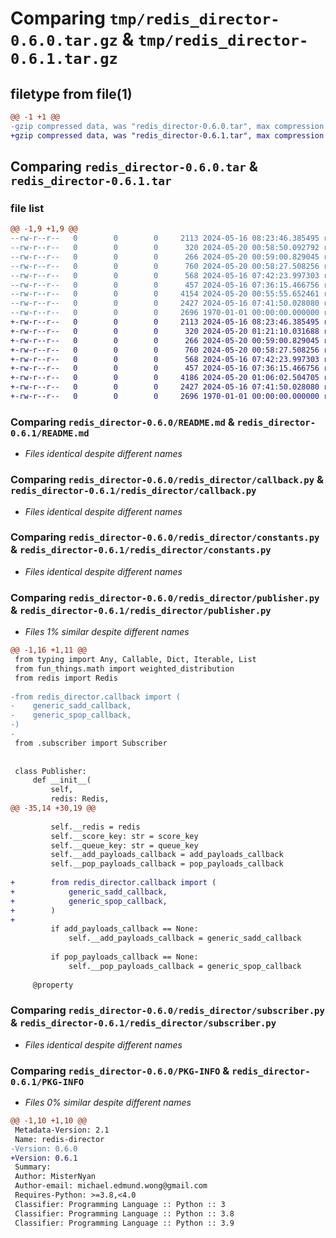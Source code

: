 # Comparing `tmp/redis_director-0.6.0.tar.gz` & `tmp/redis_director-0.6.1.tar.gz`

## filetype from file(1)

```diff
@@ -1 +1 @@
-gzip compressed data, was "redis_director-0.6.0.tar", max compression
+gzip compressed data, was "redis_director-0.6.1.tar", max compression
```

## Comparing `redis_director-0.6.0.tar` & `redis_director-0.6.1.tar`

### file list

```diff
@@ -1,9 +1,9 @@
--rw-r--r--   0        0        0     2113 2024-05-16 08:23:46.385495 redis_director-0.6.0/README.md
--rw-r--r--   0        0        0      320 2024-05-20 00:58:50.092792 redis_director-0.6.0/pyproject.toml
--rw-r--r--   0        0        0      266 2024-05-20 00:59:00.829045 redis_director-0.6.0/redis_director/__init__.py
--rw-r--r--   0        0        0      760 2024-05-20 00:58:27.508256 redis_director-0.6.0/redis_director/callback.py
--rw-r--r--   0        0        0      568 2024-05-16 07:42:23.997303 redis_director-0.6.0/redis_director/constants.py
--rw-r--r--   0        0        0      457 2024-05-16 07:36:15.466756 redis_director-0.6.0/redis_director/handler.py
--rw-r--r--   0        0        0     4154 2024-05-20 00:55:55.652461 redis_director-0.6.0/redis_director/publisher.py
--rw-r--r--   0        0        0     2427 2024-05-16 07:41:50.028080 redis_director-0.6.0/redis_director/subscriber.py
--rw-r--r--   0        0        0     2696 1970-01-01 00:00:00.000000 redis_director-0.6.0/PKG-INFO
+-rw-r--r--   0        0        0     2113 2024-05-16 08:23:46.385495 redis_director-0.6.1/README.md
+-rw-r--r--   0        0        0      320 2024-05-20 01:21:10.031688 redis_director-0.6.1/pyproject.toml
+-rw-r--r--   0        0        0      266 2024-05-20 00:59:00.829045 redis_director-0.6.1/redis_director/__init__.py
+-rw-r--r--   0        0        0      760 2024-05-20 00:58:27.508256 redis_director-0.6.1/redis_director/callback.py
+-rw-r--r--   0        0        0      568 2024-05-16 07:42:23.997303 redis_director-0.6.1/redis_director/constants.py
+-rw-r--r--   0        0        0      457 2024-05-16 07:36:15.466756 redis_director-0.6.1/redis_director/handler.py
+-rw-r--r--   0        0        0     4186 2024-05-20 01:06:02.504705 redis_director-0.6.1/redis_director/publisher.py
+-rw-r--r--   0        0        0     2427 2024-05-16 07:41:50.028080 redis_director-0.6.1/redis_director/subscriber.py
+-rw-r--r--   0        0        0     2696 1970-01-01 00:00:00.000000 redis_director-0.6.1/PKG-INFO
```

### Comparing `redis_director-0.6.0/README.md` & `redis_director-0.6.1/README.md`

 * *Files identical despite different names*

### Comparing `redis_director-0.6.0/redis_director/callback.py` & `redis_director-0.6.1/redis_director/callback.py`

 * *Files identical despite different names*

### Comparing `redis_director-0.6.0/redis_director/constants.py` & `redis_director-0.6.1/redis_director/constants.py`

 * *Files identical despite different names*

### Comparing `redis_director-0.6.0/redis_director/publisher.py` & `redis_director-0.6.1/redis_director/publisher.py`

 * *Files 1% similar despite different names*

```diff
@@ -1,16 +1,11 @@
 from typing import Any, Callable, Dict, Iterable, List
 from fun_things.math import weighted_distribution
 from redis import Redis
 
-from redis_director.callback import (
-    generic_sadd_callback,
-    generic_spop_callback,
-)
-
 from .subscriber import Subscriber
 
 
 class Publisher:
     def __init__(
         self,
         redis: Redis,
@@ -35,14 +30,19 @@
 
         self.__redis = redis
         self.__score_key: str = score_key
         self.__queue_key: str = queue_key
         self.__add_payloads_callback = add_payloads_callback
         self.__pop_payloads_callback = pop_payloads_callback
 
+        from redis_director.callback import (
+            generic_sadd_callback,
+            generic_spop_callback,
+        )
+
         if add_payloads_callback == None:
             self.__add_payloads_callback = generic_sadd_callback
 
         if pop_payloads_callback == None:
             self.__pop_payloads_callback = generic_spop_callback
 
     @property
```

### Comparing `redis_director-0.6.0/redis_director/subscriber.py` & `redis_director-0.6.1/redis_director/subscriber.py`

 * *Files identical despite different names*

### Comparing `redis_director-0.6.0/PKG-INFO` & `redis_director-0.6.1/PKG-INFO`

 * *Files 0% similar despite different names*

```diff
@@ -1,10 +1,10 @@
 Metadata-Version: 2.1
 Name: redis-director
-Version: 0.6.0
+Version: 0.6.1
 Summary: 
 Author: MisterNyan
 Author-email: michael.edmund.wong@gmail.com
 Requires-Python: >=3.8,<4.0
 Classifier: Programming Language :: Python :: 3
 Classifier: Programming Language :: Python :: 3.8
 Classifier: Programming Language :: Python :: 3.9
```

